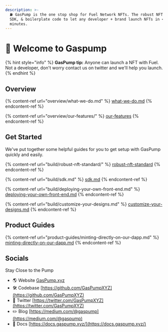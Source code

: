 ```yaml
---
description: >-
  ⛽ GasPump is the one stop shop for Fuel Network NFTs. The robust NFT standard,
  SDK, & boilerplate code to let any developer + brand launch NFTs in < 20
  minutes.
---
```


# 👋 Welcome to Gaspump

{% hint style="info" %}
**GasPump tip:** Anyone can launch a NFT with Fuel. Not a developer, don't worry contact us on twitter and we'll help you launch.
{% endhint %}

## Overview

{% content-ref url="overview/what-we-do.md" %}
[what-we-do.md](overview/what-we-do.md)
{% endcontent-ref %}

{% content-ref url="overview/our-features/" %}
[our-features](overview/our-features/)
{% endcontent-ref %}

## Get Started

We've put together some helpful guides for you to get setup with GasPump quickly and easily.

{% content-ref url="build/robust-nft-standard/" %}
[robust-nft-standard](build/robust-nft-standard/)
{% endcontent-ref %}

{% content-ref url="build/sdk.md" %}
[sdk.md](build/sdk.md)
{% endcontent-ref %}

{% content-ref url="build/deploying-your-own-front-end.md" %}
[deploying-your-own-front-end.md](build/deploying-your-own-front-end.md)
{% endcontent-ref %}

{% content-ref url="build/customize-your-designs.md" %}
[customize-your-designs.md](build/customize-your-designs.md)
{% endcontent-ref %}

## Product Guides

{% content-ref url="product-guides/minting-directly-on-our-dapp.md" %}
[minting-directly-on-our-dapp.md](product-guides/minting-directly-on-our-dapp.md)
{% endcontent-ref %}

## Socials

Stay Close to the Pump

* 🌎 Website [GasPump.xyz](http://gaspump.xyz)
* 🛠️ Codebase [https://github.com/GasPumpXYZ](https://github.com/GasPumpXYZ)
* 🦜 Twitter [https://twitter.com/GasPumpXYZ](https://twitter.com/GasPumpXYZ)
* ✏️ Blog [https://medium.com/@gaspump](https://medium.com/@gaspump)
* 📖 Docs [https://docs.gaspump.xyz/](https://docs.gaspump.xyz/)
